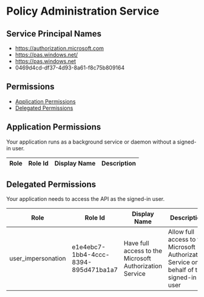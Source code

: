 # Policy Administration Service
## Service Principal Names
- https://authorization.microsoft.com
- https://pas.windows.net/
- https://pas.windows.net
- 0469d4cd-df37-4d93-8a61-f8c75b809164

 ## Permissions
- [Application Permissions](#application-permissions)
- [Delegated Permissions](#delegated-permissions)

## Application Permissions
Your application runs as a background service or daemon without a signed-in user.

| Role | Role Id | Display Name | Description |
|---|---|---|---|

## Delegated Permissions
Your application needs to access the API as the signed-in user. 

| Role | Role Id | Display Name | Description |
|---|---|---|---|
| user_impersonation | e1e4ebc7-1bb4-4ccc-8394-895d471ba1a7 | Have full access to the Microsoft Authorization Service | Allow full access to the Microsoft Authorization Service on behalf of the signed-in user |

